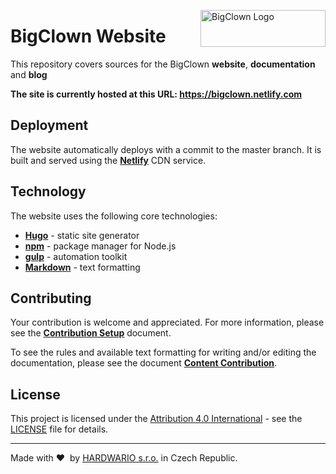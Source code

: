 <a href="https://www.bigclown.com/"><img src="https://bigclown.sirv.com/logo.png" width="200" height="59" alt="BigClown Logo" align="right"></a>

# BigClown Website

This repository covers sources for the BigClown **website**, **documentation** and **blog**

**The site is currently hosted at this URL: https://bigclown.netlify.com**

## Deployment

The website automatically deploys with a commit to the master branch. It is built and served using the [**Netlify**](https://www.netlify.com/) CDN service.

## Technology

The website uses the following core technologies:

* [**Hugo**](https://gohugo.io/) - static site generator
* [**npm**](https://www.npmjs.com/) - package manager for Node.js
* [**gulp**](https://gulpjs.com/) - automation toolkit
* [**Markdown**](https://github.com/adam-p/markdown-here/wiki/Markdown-Cheatsheet) - text formatting

## Contributing

Your contribution is welcome and appreciated. For more information, please see the [**Contribution Setup**](https://bigclown.netlify.com/en/doc/documentation/contribution-setup/) document.

To see the rules and available text formatting for writing and/or editing the documentation, please see the document [**Content Contribution**](https://bigclown.netlify.com/en/doc/documentation/content-contribution/).

## License

This project is licensed under the [Attribution 4.0 International](https://creativecommons.org/licenses/by/4.0/) - see the [LICENSE](LICENSE) file for details.

---

Made with &#x2764;&nbsp; by [HARDWARIO s.r.o.](https://www.hardwario.com/) in Czech Republic.
